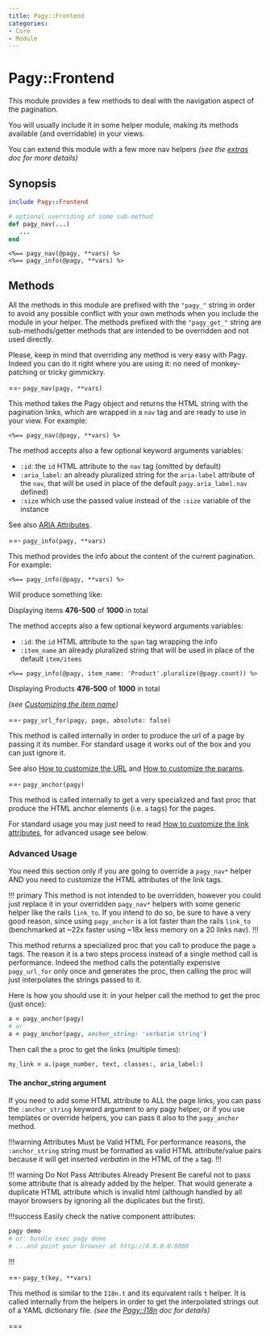 ```yaml
---
title: Pagy::Frontend
categories: 
- Core
- Module
---
```


# Pagy::Frontend

This module provides a few methods to deal with the navigation aspect of the pagination. 

You will usually include it in some helper module, making its methods available (and overridable) in your views.

You can extend this module with a few more nav helpers _(see the [extras](/categories/extra) doc for more details)_

## Synopsis

```ruby View Helper
include Pagy::Frontend

# optional overriding of some sub-method
def pagy_nav(...)
   ...
end
```

```erb View
<%== pagy_nav(@pagy, **vars) %>
<%== pagy_info(@pagy, **vars) %>
```

## Methods

All the methods in this module are prefixed with the `"pagy_"` string in order to avoid any possible conflict with your own methods when you include the module in your helper. The methods prefixed with the `"pagy_get_"` string are sub-methods/getter methods that are intended to be overridden and not used directly.

Please, keep in mind that overriding any method is very easy with Pagy. Indeed you can do it right where you are using it: no need of monkey-patching or tricky gimmickry.

==- `pagy_nav(pagy, **vars)`

This method takes the Pagy object and returns the HTML string with the pagination links, which are wrapped in a `nav` tag and are ready to use in your view. For example:

```erb View
<%== pagy_nav(@pagy, **vars) %>
```

The method accepts also a few optional keyword arguments variables:

- `:id`: the `id` HTML attribute to the `nav` tag (omitted by default)
- `:aria_label`: an already pluralized string for the `aria-label` attribute of the `nav`, that will be used in place of 
  the default `pagy.aria_label.nav`
  defined) 
- `:size` which use the passed value instead of the `:size` variable of the instance

See also [ARIA Attributes](ARIA.md).

==- `pagy_info(pagy, **vars)`

This method provides the info about the content of the current pagination. For example:

```erb
<%== pagy_info(@pagy, **vars) %>
```

Will produce something like:

<span>Displaying items <b>476-500</b> of <b>1000</b> in total</span>

The method accepts also a few optional keyword arguments variables:

- `:id`: the `id` HTML attribute to the `span` tag wrapping the info
- `:item_name` an already pluralized string that will be used in place of the default `item/items`

```erb View
<%== pagy_info(@pagy, item_name: 'Product'.pluralize(@pagy.count)) %>
```

Displaying Products <b>476-500</b> of <b>1000</b> in total

_(see [Customizing the item name](/docs/how-to.md#customize-the-item-name))_

==- `pagy_url_for(pagy, page, absolute: false)`

This method is called internally in order to produce the url of a page by passing it its number. For standard usage it works out of the box and you can just ignore it.

See also [How to customize the URL](/docs/how-to.md#customize-the-url) and [How to customize the params](/docs/how-to.md#customize-the-params).

==- `pagy_anchor(pagy)`

This method is called internally to get a very specialized and fast proc that produce the HTML anchor elements (i.e. `a` tags) for the pages.

For standard usage you may just need to read [How to customize the link attributes](/docs/how-to.md#customize-the-link-attributes), for advanced usage see below.


### Advanced Usage

You need this section only if you are going to override a `pagy_nav*` helper AND you need to customize the HTML attributes of the
link tags.

!!! primary
This method is not intended to be overridden, however you could just replace it in your overridden `pagy_nav*` helpers with some
generic helper like the rails `link_to`. If you intend to do so, be sure to have a very good reason, since using `pagy_anchor` is
a lot faster than the rails `link_to` (benchmarked at ~22x faster using ~18x less memory on a 20 links nav).
!!!

This method returns a specialized proc that you call to produce the page `a` tags. The reason it is a two steps process instead of
a single method call is performance. Indeed the method calls the potentially expensive `pagy_url_for` only once and generates the
proc, then calling the proc will just interpolates the strings passed to it.

Here is how you should use it: in your helper call the method to get the proc (just once):

```ruby
a = pagy_anchor(pagy)
# or
a = pagy_anchor(pagy, anchor_string: 'verbatim string')
```

Then call the `a` proc to get the links (multiple times):

```ruby
my_link = a.(page_number, text, classes:, aria_label:)
```

#### The anchor_string argument

If you need to add some HTML attribute to ALL the page links, you can pass the `:anchor_string` keyword argument to any pagy 
helper, or if you use templates or override helpers, you can pass it also to the `pagy_anchor` method.

!!!warning Attributes Must be Valid HTML
For performance reasons, the `:anchor_string` string must be formatted as valid HTML attribute/value pairs because it will get 
inserted *verbatim* in the HTML of the `a` tag.
!!!

!!! warning Do Not Pass Attributes Already Present
Be careful not to pass some attribute that is already added by the helper. That would generate a duplicate HTML attribute which 
is invalid html (although handled by all mayor browsers by ignoring all the duplicates but the first).

!!!success Easily check the native component attributes:
```sh
pagy demo
# or: bundle exec pagy demo
# ...and point your browser at http://0.0.0.0:8000
```
!!!

==- `pagy_t(key, **vars)`

This method is similar to the `I18n.t` and its equivalent rails `t` helper. It is called internally from the helpers in order to 
get the interpolated strings out of a YAML dictionary file. _(see the [Pagy::I18n](i18n.md) doc for details)_

===
